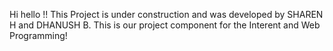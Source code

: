 Hi hello !! This Project is under construction and was developed by SHAREN H and DHANUSH B.
This is our project component for the Interent and Web Programming!
